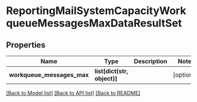 # ReportingMailSystemCapacityWorkqueueMessagesMaxDataResultSet

## Properties
Name | Type | Description | Notes
------------ | ------------- | ------------- | -------------
**workqueue_messages_max** | **list[dict(str, object)]** |  | [optional] 

[[Back to Model list]](../README.md#documentation-for-models) [[Back to API list]](../README.md#documentation-for-api-endpoints) [[Back to README]](../README.md)

